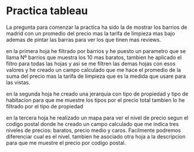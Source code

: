 # Practica tableau

La pregunta para comenzar la practica ha sido la de mostrar los barrios de madrid con un promedio del precio mas la tarifa de limpieza mas bajo ademas de pintar las barras para ver los que tinen mas reviews.

en la primera hoja he filtrado por barrios y he puesto un parametro que se llama Nº barrios que muestra los 10 mas baratos, tambien he aplicado el filtro para todas las hojas y asi se me filtren las demas hojas con esos valores y he creado un campo calculado que me hace el promedio de la suma del precio mas la tarifa de limpieza que es la medida que usare para las vistas.

en la segunda hoja he creado una jerarquia con tipo de propiedad y tipo de habitacion para que me muestre los tipos por el precio total  tambien lo he filtrado por el tipo de propiedad

 en la tercera hoja he realizado un mapa para ver el nivel de precio segun el codigo postal  donde he creado un campo calculado que me indica tres niveles de precios: baratos, precio medio y caros. Facilmente podremos diferenciar cual es el nivel. tambien he asociado otra hoja a la descripcion para que me muestre el precio por codigo postal.
